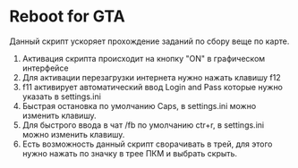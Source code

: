 # Reboot for GTA

Данный скрипт ускоряет прохождение заданий по сбору веще по карте.

1. Активация скрипта происходит на кнопку "ON" в графическом интерфейсе
2. Для активации перезагрузки интернета нужно нажать клавишу f12
3. f11 активирует автоматический ввод Login and Pass которые нужно указать в settings.ini
4. Быстрая остановка по умолчанию Caps, в settings.ini можно изменить клавишу. 
5. Для быстрого ввода в чат /fb по умолчанию ctr+r, в settings.ini можно изменить клавишу. 
6. Есть возможность данный скрипт сворачивать в трей, для этого нужно нажать по значку в
   трее ПКМ и выбрать скрыть.